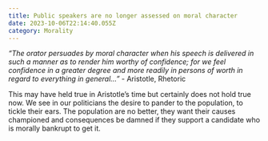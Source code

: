 ```yaml
---
title: Public speakers are no longer assessed on moral character
date: 2023-10-06T22:14:40.055Z
category: Morality
---
```

*“The orator persuades by moral character when his speech is delivered in such a manner as to render him worthy of confidence; for we feel confidence in a greater degree and more readily in persons of worth in regard to everything in general...”* - Aristotle, Rhetoric

This may have held true in Aristotle’s time but certainly does not hold true now. We see in our politicians the desire to pander to the population, to tickle their ears. The population are no better, they want their causes championed and consequences be damned if they support a candidate who is morally bankrupt to get it.